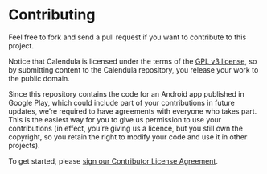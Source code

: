 Contributing
============

Feel free to fork and send a pull request if you want to contribute to this project.

Notice that Calendula is licensed under the terms of the [GPL v3 license](LICENSE.md), so by submitting content to the Calendula repository, you release your work to the public domain.

Since this repository contains the code for an Android app published in Google Play, which could include part of your contributions in future updates, we’re required to have agreements with everyone who takes part. This is the easiest way for you to give us permission to use your contributions (in effect, you’re giving us a licence, but you still own the copyright, so you retain the right to modify your code and use it in other projects).

To get started, please <a href="https://www.clahub.com/agreements/angelpinheiro/calendula">sign our Contributor License Agreement</a>.